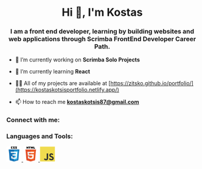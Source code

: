 <h1 align="center">Hi 👋, I'm Kostas</h1>
<h3 align="center">I am a front end developer, learning by building websites and web applications through Scrimba FrontEnd Developer Career Path.</h3>

- 🔭 I’m currently working on **Scrimba Solo Projects**

- 🌱 I’m currently learning **React**

- 👨‍💻 All of my projects are available at [https://zitsko.github.io/portfolio/](https://kostaskotsisportfolio.netlify.app/)

- 📫 How to reach me **kostaskotsis87@gmail.com**

<h3 align="left">Connect with me:</h3>
<p align="left">
</p>

<h3 align="left">Languages and Tools:</h3>
<p align="left"> <a href="https://www.w3schools.com/css/" target="_blank" rel="noreferrer"> <img src="https://raw.githubusercontent.com/devicons/devicon/master/icons/css3/css3-original-wordmark.svg" alt="css3" width="40" height="40"/> </a> <a href="https://www.w3.org/html/" target="_blank" rel="noreferrer"> <img src="https://raw.githubusercontent.com/devicons/devicon/master/icons/html5/html5-original-wordmark.svg" alt="html5" width="40" height="40"/> </a> <a href="https://developer.mozilla.org/en-US/docs/Web/JavaScript" target="_blank" rel="noreferrer"> <img src="https://raw.githubusercontent.com/devicons/devicon/master/icons/javascript/javascript-original.svg" alt="javascript" width="40" height="40"/> </a> </p>

